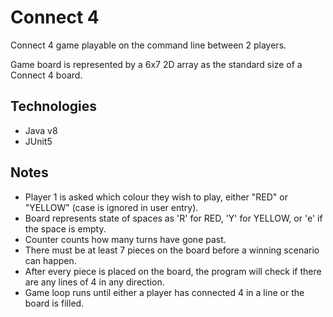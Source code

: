 # Connect 4
Connect 4 game playable on the command line between 2 players.

Game board is represented by a 6x7 2D array as the standard size of a Connect 4 board.

## Technologies
* Java v8
* JUnit5

## Notes
* Player 1 is asked which colour they wish to play, either "RED" or "YELLOW" (case is ignored in user entry).
* Board represents state of spaces as 'R' for RED, 'Y' for YELLOW, or 'e' if the space is empty.
* Counter counts how many turns have gone past.
* There must be at least 7 pieces on the board before a winning scenario can happen.
* After every piece is placed on the board, the program will check if there are any lines of 4 in any direction.
* Game loop runs until either a player has connected 4 in a line or the board is filled.

